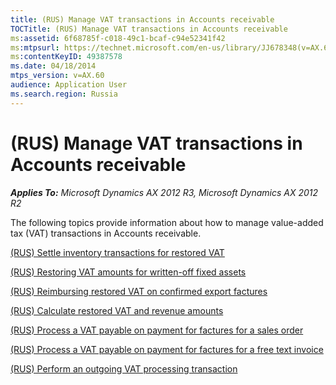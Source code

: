 ```yaml
---
title: (RUS) Manage VAT transactions in Accounts receivable
TOCTitle: (RUS) Manage VAT transactions in Accounts receivable
ms:assetid: 6f68785f-c018-49c1-bcaf-c94e52341f42
ms:mtpsurl: https://technet.microsoft.com/en-us/library/JJ678348(v=AX.60)
ms:contentKeyID: 49387578
ms.date: 04/18/2014
mtps_version: v=AX.60
audience: Application User
ms.search.region: Russia
---
```


# (RUS) Manage VAT transactions in Accounts receivable 


_**Applies To:** Microsoft Dynamics AX 2012 R3, Microsoft Dynamics AX 2012 R2_

The following topics provide information about how to manage value-added tax (VAT) transactions in Accounts receivable.

[(RUS) Settle inventory transactions for restored VAT](rus-settle-inventory-transactions-for-restored-vat.md)

[(RUS) Restoring VAT amounts for written-off fixed assets](rus-restoring-vat-amounts-for-written-off-fixed-assets.md)

[(RUS) Reimbursing restored VAT on confirmed export factures](rus-reimbursing-restored-vat-on-confirmed-export-factures.md)

[(RUS) Calculate restored VAT and revenue amounts](rus-calculate-restored-vat-and-revenue-amounts.md)

[(RUS) Process a VAT payable on payment for factures for a sales order](rus-process-a-vat-payable-on-payment-for-factures-for-a-sales-order.md)

[(RUS) Process a VAT payable on payment for factures for a free text invoice](rus-process-a-vat-payable-on-payment-for-factures-for-a-free-text-invoice.md)

[(RUS) Perform an outgoing VAT processing transaction](rus-perform-an-outgoing-vat-processing-transaction.md)

  


